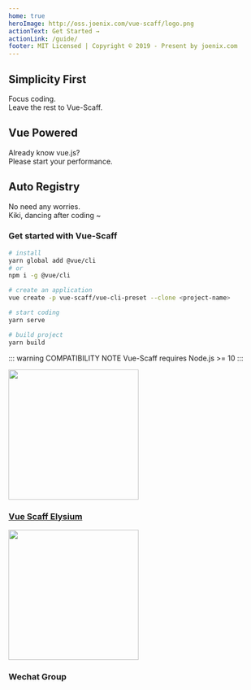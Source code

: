 ```yaml
---
home: true
heroImage: http://oss.joenix.com/vue-scaff/logo.png
actionText: Get Started →
actionLink: /guide/
footer: MIT Licensed | Copyright © 2019 - Present by joenix.com
---
```


<div style="text-align: center">
  <Bit/>
</div>

<div class="features">
  <div class="feature">
    <h2>Simplicity First</h2>
    <p>Focus coding.<br />Leave the rest to Vue-Scaff.</p>
  </div>

  <div class="feature">
    <h2>Vue Powered</h2>
    <p>Already know vue.js? <br />Please start your performance.</p>
  </div>

  <div class="feature">
    <h2>Auto Registry</h2>
    <p>No need any worries.<br />Kiki, dancing after coding ~</p>
  </div>
</div>

### Get started with Vue-Scaff

```sh
# install
yarn global add @vue/cli
# or
npm i -g @vue/cli

# create an application
vue create -p vue-scaff/vue-cli-preset --clone <project-name>

# start coding
yarn serve

# build project
yarn build
```

::: warning COMPATIBILITY NOTE
Vue-Scaff requires Node.js >= 10
:::

<div class="friendship">
	<a target="_blank" href="https://discord.gg/xxu5V5C">
		<img width="256" height="256" src="http://oss.joenix.com/joenix.com/qr-elysium.png" />
		<h3>Vue Scaff Elysium</h3>
	</a>
	<span>
		<img width="256" height="256" src="http://oss.joenix.com/joenix.com/qr-group.png" />
		<h3>Wechat Group</h3>
	</span>
</div>
